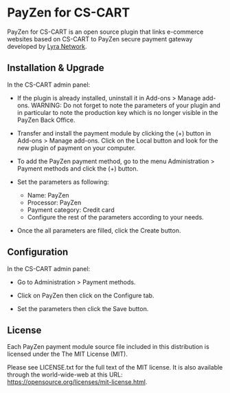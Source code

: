 # PayZen for CS-CART

PayZen for CS-CART is an open source plugin that links e-commerce websites based on CS-CART to PayZen secure payment gateway developed by [Lyra Network](https://www.lyra.com/).

## Installation & Upgrade

In the CS-CART admin panel:

- If the plugin is already installed, uninstall it in Add-ons > Manage add-ons. WARNING: Do not forget to note the parameters of your plugin and in particular to note the production key which is no longer visible in the PayZen Back Office.

- Transfer and install the payment module by clicking the (+) button in Add-ons > Manage add-ons. Click on the Local button and look for the new plugin of payment on your computer.

- To add the PayZen payment method, go to the menu Administration > Payment methods and click the (+) button.

- Set the parameters as following:
    - Name: PayZen
    - Processor: PayZen
    - Payment category: Credit card
    - Configure the rest of the parameters according to your needs.

- Once the all parameters are filled, click the Create button.


## Configuration

In the CS-CART admin panel:

- Go to Administration > Payment methods.

- Click on PayZen then click on the Configure tab.

- Set the parameters then click the Save button.

## License

Each PayZen payment module source file included in this distribution is licensed under the The MIT License (MIT).

Please see LICENSE.txt for the full text of the MIT license. It is also available through the world-wide-web at this URL: https://opensource.org/licenses/mit-license.html.